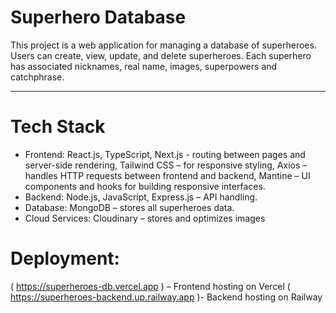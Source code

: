 # Superhero Database

This project is a web application for managing a database of superheroes. Users can create, view, update, and delete superheroes. Each superhero has associated nicknames, real name, images, superpowers and catchphrase.

---

# Tech Stack

- Frontend: React.js, TypeScript, Next.js - routing between pages and server-side rendering, Tailwind CSS – for responsive styling, Axios – handles HTTP requests between frontend and backend, Mantine – UI components and hooks for building responsive interfaces.
- Backend: Node.js, JavaScript,  Express.js – API handling.
- Database: MongoDB – stores all superheroes data.
- Cloud Services: Cloudinary – stores and optimizes images

# Deployment: 

( https://superheroes-db.vercel.app ) – Frontend hosting on Vercel
( https://superheroes-backend.up.railway.app )- Backend hosting on Railway 
